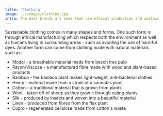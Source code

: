 ```yaml
---
title: 'Clothing'
image: ../images/clothing.jpg
intro: The best brands are ones that use ethical production and sustainable materials
---
```


Sustainable clothing comes in many shapes and forms. One such form is through ethical manufacturing which respects both the environment as well as humans living in surrounding areas - such as avoiding the use of harmful dyes. Another form can come from clothing made with natural materials such as:
 * Modal - a breathable material made from beech tree pulp
 * Rayon/Viscose - a manufactured fibre made with wood and plant-based products
 * Bamboo - the bamboo plant makes light-weight, anti-bacterial clothes
 * Hemp - material made from a strain of a cannabis plant 
 * Cotton - a traditional material that is grown from plants
 * Wool - taken off of sheep as they grow it through eating plants
 * Silk - produced by insects and woven into a beautiful material
 * Linen - produced from fibres from the flax plant
 * Cupro - regenerated cellulose made from cotton's waste
 